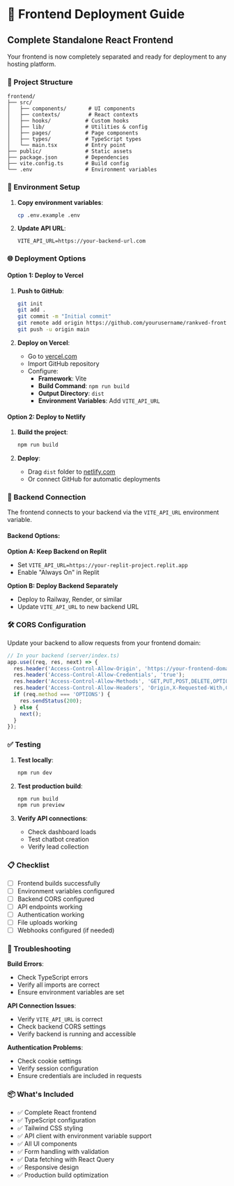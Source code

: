 # 🚀 Frontend Deployment Guide

## Complete Standalone React Frontend

Your frontend is now completely separated and ready for deployment to any hosting platform.

### 📁 Project Structure

```
frontend/
├── src/
│   ├── components/       # UI components
│   ├── contexts/         # React contexts
│   ├── hooks/           # Custom hooks
│   ├── lib/             # Utilities & config
│   ├── pages/           # Page components
│   ├── types/           # TypeScript types
│   └── main.tsx         # Entry point
├── public/              # Static assets
├── package.json         # Dependencies
├── vite.config.ts       # Build config
└── .env                 # Environment variables
```

### 🔧 Environment Setup

1. **Copy environment variables**:
   ```bash
   cp .env.example .env
   ```

2. **Update API URL**:
   ```env
   VITE_API_URL=https://your-backend-url.com
   ```

### 🌐 Deployment Options

#### Option 1: Deploy to Vercel

1. **Push to GitHub**:
   ```bash
   git init
   git add .
   git commit -m "Initial commit"
   git remote add origin https://github.com/yourusername/rankved-frontend.git
   git push -u origin main
   ```

2. **Deploy on Vercel**:
   - Go to [vercel.com](https://vercel.com)
   - Import GitHub repository
   - Configure:
     - **Framework**: Vite
     - **Build Command**: `npm run build`
     - **Output Directory**: `dist`
     - **Environment Variables**: Add `VITE_API_URL`

#### Option 2: Deploy to Netlify

1. **Build the project**:
   ```bash
   npm run build
   ```

2. **Deploy**:
   - Drag `dist` folder to [netlify.com](https://netlify.com)
   - Or connect GitHub for automatic deployments

### 🔗 Backend Connection

The frontend connects to your backend via the `VITE_API_URL` environment variable.

#### Backend Options:

**Option A: Keep Backend on Replit**
- Set `VITE_API_URL=https://your-replit-project.replit.app`
- Enable "Always On" in Replit

**Option B: Deploy Backend Separately**
- Deploy to Railway, Render, or similar
- Update `VITE_API_URL` to new backend URL

### 🛠 CORS Configuration

Update your backend to allow requests from your frontend domain:

```javascript
// In your backend (server/index.ts)
app.use((req, res, next) => {
  res.header('Access-Control-Allow-Origin', 'https://your-frontend-domain.com');
  res.header('Access-Control-Allow-Credentials', 'true');
  res.header('Access-Control-Allow-Methods', 'GET,PUT,POST,DELETE,OPTIONS');
  res.header('Access-Control-Allow-Headers', 'Origin,X-Requested-With,Content-Type,Accept,Authorization');
  if (req.method === 'OPTIONS') {
    res.sendStatus(200);
  } else {
    next();
  }
});
```

### ✅ Testing

1. **Test locally**:
   ```bash
   npm run dev
   ```

2. **Test production build**:
   ```bash
   npm run build
   npm run preview
   ```

3. **Verify API connections**:
   - Check dashboard loads
   - Test chatbot creation
   - Verify lead collection

### 📋 Checklist

- [ ] Frontend builds successfully
- [ ] Environment variables configured
- [ ] Backend CORS configured
- [ ] API endpoints working
- [ ] Authentication working
- [ ] File uploads working
- [ ] Webhooks configured (if needed)

### 🚨 Troubleshooting

**Build Errors**:
- Check TypeScript errors
- Verify all imports are correct
- Ensure environment variables are set

**API Connection Issues**:
- Verify `VITE_API_URL` is correct
- Check backend CORS settings
- Verify backend is running and accessible

**Authentication Problems**:
- Check cookie settings
- Verify session configuration
- Ensure credentials are included in requests

### 📦 What's Included

- ✅ Complete React frontend
- ✅ TypeScript configuration
- ✅ Tailwind CSS styling
- ✅ API client with environment variable support
- ✅ All UI components
- ✅ Form handling with validation
- ✅ Data fetching with React Query
- ✅ Responsive design
- ✅ Production build optimization